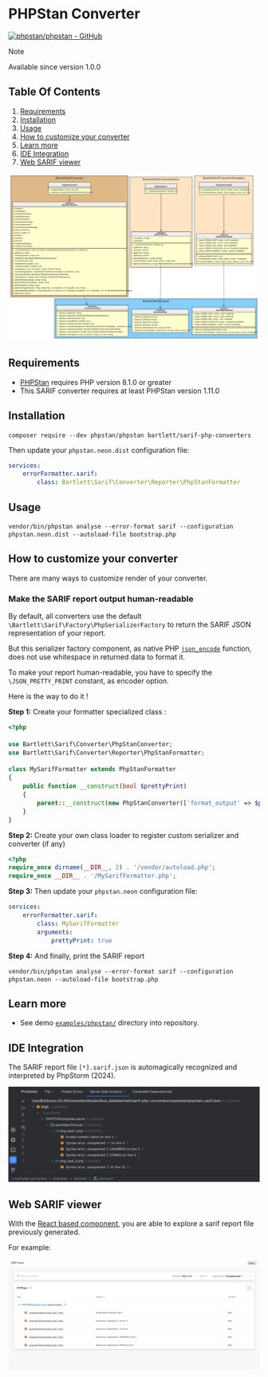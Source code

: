 <!-- markdownlint-disable MD013 -->
# PHPStan Converter

[![phpstan/phpstan - GitHub](https://gh-card.dev/repos/phpstan/phpstan.svg?fullname=)](https://github.com/phpstan/phpstan)

> [!NOTE]
>
> Available since version 1.0.0

## Table Of Contents

1. [Requirements](#requirements)
2. [Installation](#installation)
3. [Usage](#usage)
4. [How to customize your converter](#how-to-customize-your-converter)
5. [Learn more](#learn-more)
6. [IDE Integration](#ide-integration)
7. [Web SARIF viewer](#web-sarif-viewer)

![phpstan converter](../assets/images/converter-phpstan.graphviz.svg)

## Requirements

* [PHPStan][phpstan] requires PHP version 8.1.0 or greater
* This SARIF converter requires at least PHPStan version 1.11.0

## Installation

```shell
composer require --dev phpstan/phpstan bartlett/sarif-php-converters
```

Then update your `phpstan.neon.dist` configuration file:

```yaml
services:
    errorFormatter.sarif:
        class: Bartlett\Sarif\Converter\Reporter\PhpStanFormatter
```

## Usage

```shell
vendor/bin/phpstan analyse --error-format sarif --configuration phpstan.neon.dist --autoload-file bootstrap.php
```

## How to customize your converter

There are many ways to customize render of your converter.

### Make the SARIF report output human-readable

By default, all converters use the default `\Bartlett\Sarif\Factory\PhpSerializerFactory`
to return the SARIF JSON representation of your report.

But this serializer factory component, as native PHP [`json_encode`][json-encode] function,
does not use whitespace in returned data to format it.

To make your report human-readable, you have to specify the `\JSON_PRETTY_PRINT` constant, as encoder option.

Here is the way to do it !

**Step 1:** Create your formatter specialized class :

```php
<?php

use Bartlett\Sarif\Converter\PhpStanConverter;
use Bartlett\Sarif\Converter\Reporter\PhpStanFormatter;

class MySarifFormatter extends PhpStanFormatter
{
    public function __construct(bool $prettyPrint)
    {
        parent::__construct(new PhpStanConverter(['format_output' => $prettyPrint]));
    }
}
```

**Step 2:** Create your own class loader to register custom serializer and converter (if any)

```php
<?php
require_once dirname(__DIR__, 2) . '/vendor/autoload.php';
require_once __DIR__ . '/MySarifFormatter.php';
```

**Step 3:** Then update your `phpstan.neon` configuration file:

```yaml
services:
    errorFormatter.sarif:
        class: MySarifFormatter
        arguments:
            prettyPrint: true
```

**Step 4:** And finally, print the SARIF report

```shell
vendor/bin/phpstan analyse --error-format sarif --configuration phpstan.neon --autoload-file bootstrap.php
```

## Learn more

* See demo [`examples/phpstan/`][example-folder] directory into repository.

## IDE Integration

The SARIF report file `[*].sarif.json` is automagically recognized and interpreted by PhpStorm (2024).

![PHPStorm integration](../assets/images/phpstorm-phpstan.png)

## Web SARIF viewer

With the [React based component][sarif-web-component], you are able to explore a sarif report file previously generated.

For example:

![sarif-web-phpstan](../assets/images/sarif-web-phpstan.png)

[example-folder]: https://github.com/llaville/sarif-php-converters/blob/1.0/examples/phpstan/
[json-encode]: https://www.php.net/manual/en/function.json-encode
[phpstan]: https://github.com/phpstan/phpstan
[sarif-web-component]: https://github.com/Microsoft/sarif-web-component
